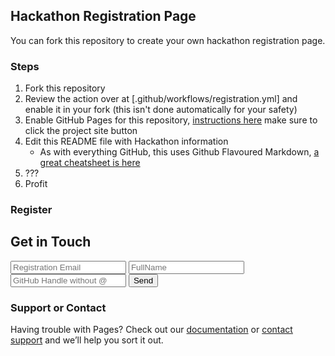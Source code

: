 ## Hackathon Registration Page

You can fork this repository to create your own hackathon registration page.  

### Steps
1. Fork this repository
1. Review the action over at [.github/workflows/registration.yml] and enable it in your fork (this isn't done automatically for your safety)
1. Enable GitHub Pages for this repository, [instructions here](https://pages.github.com/) make sure to click the project site button
1. Edit this README file with Hackathon information
    - As with everything GitHub, this uses Github Flavoured Markdown, [a great cheatsheet is here](https://github.com/adam-p/markdown-here/wiki/Markdown-Cheatsheet)
1. ???
1. Profit

### Register
<div id="register">
        <h2>Get in Touch</h2>
        <div id="contact-form">
                <form action="https://api.github.com/repos/chocrates/registration-skeleton/dispatches" method="POST">
                <input type="email" name="email" placeholder="Registration Email" required>
                <input type="text" name="fullName" placeholder="FullName" required>
                <input type="text" name="handle" placeholder="GitHub Handle without @" required>
                <button type="submit">Send</button>
            </form>
        </div>
 </div>

### Support or Contact

Having trouble with Pages? Check out our [documentation](https://docs.github.com/categories/github-pages-basics/) or [contact support](https://github.com/contact) and we’ll help you sort it out.
